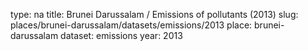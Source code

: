 type: na
title: Brunei Darussalam / Emissions of pollutants (2013)
slug: places/brunei-darussalam/datasets/emissions/2013
place: brunei-darussalam
dataset: emissions
year: 2013
